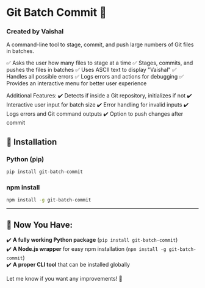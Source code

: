 # Git Batch Commit 🚀
### Created by Vaishal

A command-line tool to stage, commit, and push large numbers of Git files in batches.

✅ Asks the user how many files to stage at a time
✅ Stages, commits, and pushes the files in batches
✅ Uses ASCII text to display "Vaishal"
✅ Handles all possible errors
✅ Logs errors and actions for debugging
✅ Provides an interactive menu for better user experience


Additional Features:
✔️ Detects if inside a Git repository, initializes if not
✔️ Interactive user input for batch size
✔️ Error handling for invalid inputs
✔️ Logs errors and Git command outputs
✔️ Option to push changes after commit


## 📌 Installation
### Python (pip)
```sh
pip install git-batch-commit
```
### npm install
```sh
npm install -g git-batch-commit
```


---

## **🎉 Now You Have:**  
✔️ **A fully working Python package** (`pip install git-batch-commit`)  
✔️ **A Node.js wrapper** for easy npm installation (`npm install -g git-batch-commit`)  
✔️ **A proper CLI tool** that can be installed globally  

Let me know if you want any improvements! 🚀
